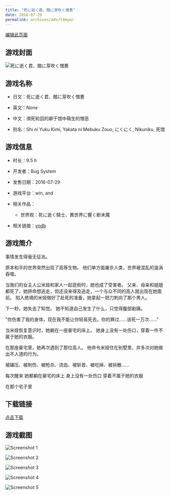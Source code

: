 ```yaml
---
title: "死に逝く君、館に芽吹く憎悪"
date: 2016-07-29
permalink: archives/adv/t4myw/
---
```

[编辑此页面](https://github.com/ACG-3/ADV3-source/blob/main/source/_posts/%E6%AD%BB%E3%81%AB%E9%80%9D%E3%81%8F%E5%90%9B%E3%80%81%E9%A4%A8%E3%81%AB%E8%8A%BD%E5%90%B9%E3%81%8F%E6%86%8E%E6%82%AA.md)

## 游戏封面

![死に逝く君、館に芽吹く憎悪](https://pan.timero.xyz/d/onedrive/img_lib_001/%E6%AD%BB%E3%81%AB%E9%80%9D%E3%81%8F%E5%90%9B%E3%80%81%E9%A4%A8%E3%81%AB%E8%8A%BD%E5%90%B9%E3%81%8F%E6%86%8E%E6%82%AA_cover.avif)


## 游戏名称

- 日文：死に逝く君、館に芽吹く憎悪
- 英文：None
- 中文：濒死轮回的卿于馆中萌生的憎恶

- 别名：Shi ni Yuku Kimi, Yakata ni Mebuku Zouo, にくにく, Nikuniku, 死馆


## 游戏信息

- 时长：9.5 h
- 开发者：Bug System
- 发售日期：2016-07-29
- 游戏平台：win, and
- 相关作品：
   - 世界观：死に逝く騎士、異世界に響く断末魔

- 相关链接：[vndb](https://vndb.org/v19233)


## 游戏简介

事情发生得毫无征兆。

原本和平的世界突然出现了高等生物。
他们单方面屠杀人类，世界被混乱的漩涡吞噬。

当我们的女主人公米娅和家人一起逛街时，她也成了受害者。
父亲、母亲和姐姐都死了，她拼命想逃走，但还没来得及逃走，一个与众不同的高人就出现在她面前。
陷入绝境的米娅做好了赴死的准备，她拿起一把刀刺向了那个男人。

下一秒，她失去了知觉。
她不知道自己发生了什么，只觉得腹部剧痛。

"你伤害了我的身体，现在我不能让你轻易死去。你的罪过......该死一万次......"

当米娅恢复意识时，她躺在一座豪宅的床上。
她身上没有一处伤口，穿着一件不属于她的衣服。

在那座豪宅里，她再次遇到了那位高人。
他命令米娅住在别墅里，并多次对她做出不人道的行为。

被碾压、被刺伤、被枪杀、流血、被斩首、被吃掉、被拆散......

每次醒来 她都躺在豪宅的床上
身上没有一处伤口 穿着不属于她的衣服

在那个宅子里




## 下载链接

[点击下载](https://pan.timero.xyz/onedrive/adv_lib_001/%E6%AD%BB%E3%81%AB%E9%80%9D%E3%81%8F%E5%90%9B%E3%80%81%E9%A4%A8%E3%81%AB%E8%8A%BD%E5%90%B9%E3%81%8F%E6%86%8E%E6%82%AA)


## 游戏截图


![Screenshot 1](https://pan.timero.xyz/d/onedrive/img_lib_001/%E6%AD%BB%E3%81%AB%E9%80%9D%E3%81%8F%E5%90%9B%E3%80%81%E9%A4%A8%E3%81%AB%E8%8A%BD%E5%90%B9%E3%81%8F%E6%86%8E%E6%82%AA_Screenshot_1.avif)

![Screenshot 2](https://pan.timero.xyz/d/onedrive/img_lib_001/%E6%AD%BB%E3%81%AB%E9%80%9D%E3%81%8F%E5%90%9B%E3%80%81%E9%A4%A8%E3%81%AB%E8%8A%BD%E5%90%B9%E3%81%8F%E6%86%8E%E6%82%AA_Screenshot_2.avif)

![Screenshot 3](https://pan.timero.xyz/d/onedrive/img_lib_001/%E6%AD%BB%E3%81%AB%E9%80%9D%E3%81%8F%E5%90%9B%E3%80%81%E9%A4%A8%E3%81%AB%E8%8A%BD%E5%90%B9%E3%81%8F%E6%86%8E%E6%82%AA_Screenshot_3.avif)

![Screenshot 4](https://pan.timero.xyz/d/onedrive/img_lib_001/%E6%AD%BB%E3%81%AB%E9%80%9D%E3%81%8F%E5%90%9B%E3%80%81%E9%A4%A8%E3%81%AB%E8%8A%BD%E5%90%B9%E3%81%8F%E6%86%8E%E6%82%AA_Screenshot_4.avif)

![Screenshot 5](https://pan.timero.xyz/d/onedrive/img_lib_001/%E6%AD%BB%E3%81%AB%E9%80%9D%E3%81%8F%E5%90%9B%E3%80%81%E9%A4%A8%E3%81%AB%E8%8A%BD%E5%90%B9%E3%81%8F%E6%86%8E%E6%82%AA_Screenshot_5.avif)

